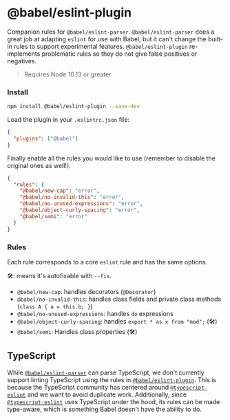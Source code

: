 # @babel/eslint-plugin

Companion rules for `@babel/eslint-parser`. `@babel/eslint-parser` does a great job at adapting `eslint`
for use with Babel, but it can't change the built-in rules to support experimental features.
`@babel/eslint-plugin` re-implements problematic rules so they do not give false positives or negatives.

> Requires Node 10.13 or greater

### Install

```sh
npm install @babel/eslint-plugin --save-dev
```

Load the plugin in your `.eslintrc.json` file:

```json
{
  "plugins": ["@babel"]
}
```

Finally enable all the rules you would like to use (remember to disable the
original ones as well!).

```json
{
  "rules": {
    "@babel/new-cap": "error",
    "@babel/no-invalid-this": "error",
    "@babel/no-unused-expressions": "error",
    "@babel/object-curly-spacing": "error",
    "@babel/semi": "error"
  }
}
```

### Rules

Each rule corresponds to a core `eslint` rule and has the same options.

🛠: means it's autofixable with `--fix`.

- `@babel/new-cap`: handles decorators (`@Decorator`)
- `@babel/no-invalid-this`: handles class fields and private class methods (`class A { a = this.b; }`)
- `@babel/no-unused-expressions`: handles `do` expressions
- `@babel/object-curly-spacing`: handles `export * as x from "mod";` (🛠)
- `@babel/semi`: Handles class properties (🛠)

## TypeScript

While [`@babel/eslint-parser`](https://github.com/babel/babel/tree/main/eslint/babel-eslint-parser) can parse TypeScript, we don't currently support linting TypeScript using the rules in [`@babel/eslint-plugin`](https://github.com/babel/babel/tree/main/eslint/babel-eslint-plugin). This is because the TypeScript community has centered around [`@typescript-eslint`](https://github.com/typescript-eslint/typescript-eslint) and we want to avoid duplicate work. Additionally, since [`@typescript-eslint`](https://github.com/typescript-eslint/typescript-eslint) uses TypeScript under the hood, its rules can be made type-aware, which is something Babel doesn't have the ability to do.
